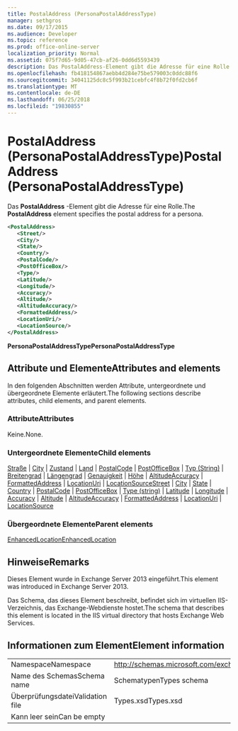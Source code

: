 ```yaml
---
title: PostalAddress (PersonaPostalAddressType)
manager: sethgros
ms.date: 09/17/2015
ms.audience: Developer
ms.topic: reference
ms.prod: office-online-server
localization_priority: Normal
ms.assetid: 075f7d65-9d05-47cb-af26-0dd6d5593439
description: Das PostalAddress-Element gibt die Adresse für eine Rolle.
ms.openlocfilehash: fb418154867aebb4d284e75be579003c0ddc88f6
ms.sourcegitcommit: 34041125dc8c5f993b21cebfc4f8b72f0fd2cb6f
ms.translationtype: MT
ms.contentlocale: de-DE
ms.lasthandoff: 06/25/2018
ms.locfileid: "19830855"
---
```

# <a name="postaladdress-personapostaladdresstype"></a><span data-ttu-id="501c8-103">PostalAddress (PersonaPostalAddressType)</span><span class="sxs-lookup"><span data-stu-id="501c8-103">PostalAddress (PersonaPostalAddressType)</span></span>

<span data-ttu-id="501c8-104">Das **PostalAddress** -Element gibt die Adresse für eine Rolle.</span><span class="sxs-lookup"><span data-stu-id="501c8-104">The **PostalAddress** element specifies the postal address for a persona.</span></span> 
  
```XML
<PostalAddress>
   <Street/>
   <City/>
   <State/>
   <Country/>
   <PostalCode/>
   <PostOfficeBox/>
   <Type/>
   <Latitude/>
   <Longitude/>
   <Accuracy/>
   <Altitude/>
   <AltitudeAccuracy/>
   <FormattedAddress/>
   <LocationUri/>
   <LocationSource/>
</PostalAddress>
```

 <span data-ttu-id="501c8-105">**PersonaPostalAddressType**</span><span class="sxs-lookup"><span data-stu-id="501c8-105">**PersonaPostalAddressType**</span></span>
## <a name="attributes-and-elements"></a><span data-ttu-id="501c8-106">Attribute und Elemente</span><span class="sxs-lookup"><span data-stu-id="501c8-106">Attributes and elements</span></span>

<span data-ttu-id="501c8-107">In den folgenden Abschnitten werden Attribute, untergeordnete und übergeordnete Elemente erläutert.</span><span class="sxs-lookup"><span data-stu-id="501c8-107">The following sections describe attributes, child elements, and parent elements.</span></span>
  
### <a name="attributes"></a><span data-ttu-id="501c8-108">Attribute</span><span class="sxs-lookup"><span data-stu-id="501c8-108">Attributes</span></span>

<span data-ttu-id="501c8-109">Keine.</span><span class="sxs-lookup"><span data-stu-id="501c8-109">None.</span></span>
  
### <a name="child-elements"></a><span data-ttu-id="501c8-110">Untergeordnete Elemente</span><span class="sxs-lookup"><span data-stu-id="501c8-110">Child elements</span></span>

<span data-ttu-id="501c8-111">[Straße](street.md) | [City](city.md) | [Zustand](state-ex15websvcsotherref.md) | [Land](country.md) | [PostalCode](postalcode.md) | [PostOfficeBox](postofficebox.md) | [Typ (String)](type-string.md) | [Breitengrad](latitude.md)  |  [ Längengrad](longitude.md) | [Genauigkeit](accuracy.md) | [Höhe](altitude.md) | [AltitudeAccuracy](altitudeaccuracy.md) | [FormattedAddress](formattedaddress.md) | [LocationUri](locationuri.md) | [LocationSource](locationsource.md)</span><span class="sxs-lookup"><span data-stu-id="501c8-111">[Street](street.md) | [City](city.md) | [State](state-ex15websvcsotherref.md) | [Country](country.md) | [PostalCode](postalcode.md) | [PostOfficeBox](postofficebox.md) | [Type (string)](type-string.md) | [Latitude](latitude.md) | [Longitude](longitude.md) | [Accuracy](accuracy.md) | [Altitude](altitude.md) | [AltitudeAccuracy](altitudeaccuracy.md) | [FormattedAddress](formattedaddress.md) | [LocationUri](locationuri.md) | [LocationSource](locationsource.md)</span></span>
  
### <a name="parent-elements"></a><span data-ttu-id="501c8-112">Übergeordnete Elemente</span><span class="sxs-lookup"><span data-stu-id="501c8-112">Parent elements</span></span>

[<span data-ttu-id="501c8-113">EnhancedLocation</span><span class="sxs-lookup"><span data-stu-id="501c8-113">EnhancedLocation</span></span>](enhancedlocation.md)
  
## <a name="remarks"></a><span data-ttu-id="501c8-114">Hinweise</span><span class="sxs-lookup"><span data-stu-id="501c8-114">Remarks</span></span>

<span data-ttu-id="501c8-115">Dieses Element wurde in Exchange Server 2013 eingeführt.</span><span class="sxs-lookup"><span data-stu-id="501c8-115">This element was introduced in Exchange Server 2013.</span></span>
  
<span data-ttu-id="501c8-116">Das Schema, das dieses Element beschreibt, befindet sich im virtuellen IIS-Verzeichnis, das Exchange-Webdienste hostet.</span><span class="sxs-lookup"><span data-stu-id="501c8-116">The schema that describes this element is located in the IIS virtual directory that hosts Exchange Web Services.</span></span>
  
## <a name="element-information"></a><span data-ttu-id="501c8-117">Informationen zum Element</span><span class="sxs-lookup"><span data-stu-id="501c8-117">Element information</span></span>

|||
|:-----|:-----|
|<span data-ttu-id="501c8-118">Namespace</span><span class="sxs-lookup"><span data-stu-id="501c8-118">Namespace</span></span>  <br/> |http://schemas.microsoft.com/exchange/services/2006/types  <br/> |
|<span data-ttu-id="501c8-119">Name des Schemas</span><span class="sxs-lookup"><span data-stu-id="501c8-119">Schema name</span></span>  <br/> |<span data-ttu-id="501c8-120">Schematypen</span><span class="sxs-lookup"><span data-stu-id="501c8-120">Types schema</span></span>  <br/> |
|<span data-ttu-id="501c8-121">Überprüfungsdatei</span><span class="sxs-lookup"><span data-stu-id="501c8-121">Validation file</span></span>  <br/> |<span data-ttu-id="501c8-122">Types.xsd</span><span class="sxs-lookup"><span data-stu-id="501c8-122">Types.xsd</span></span>  <br/> |
|<span data-ttu-id="501c8-123">Kann leer sein</span><span class="sxs-lookup"><span data-stu-id="501c8-123">Can be empty</span></span>  <br/> ||
   

